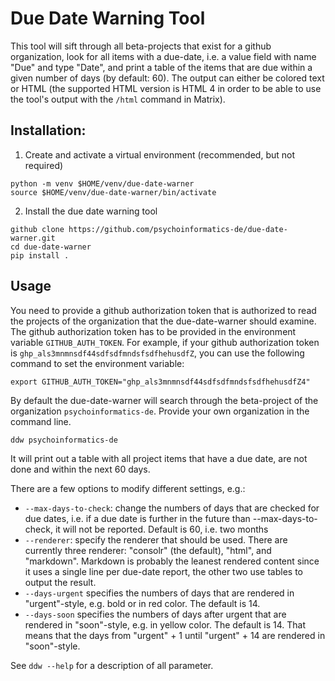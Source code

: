 # Due Date Warning Tool

This tool will sift through all beta-projects that exist for a github organization, look for all items with a due-date, i.e. a value field with name "Due" and type "Date", and print a table of the items that are due within a given number of days (by default: 60). The output can either be colored text or HTML (the supported HTML version is HTML 4 in order to be able to use the tool's output with the `/html` command in Matrix).

## Installation:

1. Create and activate a virtual environment (recommended, but not required)

```shell
python -m venv $HOME/venv/due-date-warner
source $HOME/venv/due-date-warner/bin/activate
```

2. Install the due date warning tool

```shell
github clone https://github.com/psychoinformatics-de/due-date-warner.git
cd due-date-warner
pip install .
```

## Usage

You need to provide a github authorization token that is authorized to read the projects of the organization that the due-date-warner should examine. The github authorization token has to be provided in the environment variable `GITHUB_AUTH_TOKEN`. For example, if your github authorization token is `ghp_als3mnmnsdf44sdfsdfmndsfsdfhehusdfZ`, you can use the following command to set the environment variable:

```
export GITHUB_AUTH_TOKEN="ghp_als3mnmnsdf44sdfsdfmndsfsdfhehusdfZ4"
```

By default the due-date-warner will search through the beta-project of the organization `psychoinformatics-de`. Provide your own organization in the command line. 
```shell
ddw psychoinformatics-de
```
It will print out a table with all project items that have a due date, are not done and within the next 60 days.

There are a few options to modify different settings, e.g.:

 - `--max-days-to-check`:  change the numbers of days that are checked for due dates, i.e. if a due date is further in the future than --max-days-to-check, it will not be reported. Default is 60, i.e. two months
 - `--renderer`: specify the renderer that should be used. There are currently three renderer: "consolr" (the default), "html", and "markdown". Markdown is probably the leanest rendered content since it uses a single line per due-date report, the other two use tables to output the result.
 - `--days-urgent` specifies the numbers of days that are rendered in "urgent"-style, e.g. bold or in red color. The default is 14.
 - `--days-soon` specifies the numbers of days after urgent that are rendered in "soon"-style, e.g. in yellow color. The default is 14. That means that the days from "urgent" + 1 until "urgent" + 14 are rendered in "soon"-style.

See `ddw --help` for a description of all parameter.

